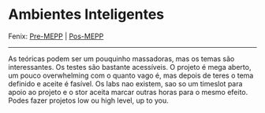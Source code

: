 # Ambientes Inteligentes

Fenix: [Pre-MEPP](https://fenix.tecnico.ulisboa.pt/cursos/meic-a/disciplina-curricular/283003985068090) | [Pos-MEPP](https://fenix.tecnico.ulisboa.pt/cursos/meic-a/disciplina-curricular/1971853845332815)

---
As teóricas podem ser um pouquinho massadoras, mas os temas são interessantes. Os testes são bastante acessíveis. O projeto é mega aberto, um pouco overwhelming com o quanto vago é, mas depois de teres o tema definido e aceite é fasível. Os labs nao existem, sao so um timeslot para apoio ao projeto e o stor aceita marcar outras horas para o mesmo efeito. Podes fazer projetos low ou high level, up to you.
